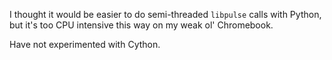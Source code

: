 I thought it would be easier to do semi-threaded `libpulse` calls with Python, 
but it's too CPU intensive this way on my weak ol' Chromebook.

Have not experimented with Cython.
